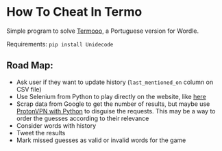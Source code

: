 # How To Cheat In Termo

Simple program to solve [Termooo](https://newsbeezer.com/portugaleng/wordle-becomes-viral-and-there-is-already-a-portuguese-version-term-ooo/), a Portuguese version for Wordle.

Requirements: `pip install Unidecode`

Road Map:
-------
+ Ask user if they want to update history (`last_mentioned_on` column on CSV file)
+ Use Selenium from Python to play directly on the website, like [here](https://stackoverflow.com/questions/30615157/sending-javascript-command-from-python-shell)
+ Scrap data from Google to get the number of results, but maybe use [ProtonVPN with Python](https://pypi.org/project/protonvpn-cli/) to disguise the requests. This may be a way to order the guesses according to their relevance
+ Consider words with history
+ Tweet the results
+ Mark missed guesses as valid or invalid words for the game
